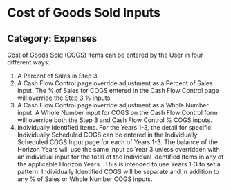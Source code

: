# Cost of Goods Sold Inputs
## Category: Expenses
Cost of Goods Sold (COGS) items can be entered by the User in four different ways:
1. A Percent of Sales in Step 3
2. A Cash Flow Control page override adjustment as a Percent of Sales input. The % of Sales for COGS entered in the Cash Flow Control page will override the Step 3 % inputs.
3. A Cash Flow Control page override adjustment as a Whole Number input. A Whole Number input for COGS on the Cash Flow Control form will override both the Step 3 and Cash Flow Control % COGS inputs.
4. Individually Identified Items. For the Years 1-3, the detail for specific Individually Scheduled COGS can be entered in the Individually Scheduled COGS Input page for each of Years 1-3. The balance of the Horizon Years will use the same input as Year 3 unless overridden with an individual input for the total of the Individual Identified Items in any of the applicable Horizon Years . This is intended to use Years 1-3 to set a pattern. Individually Identified COGS will be separate and in addition to any % of Sales or Whole Number COGS inputs.

